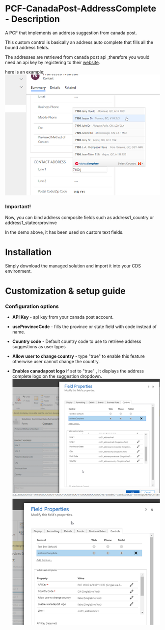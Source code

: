 # PCF-CanadaPost-AddressComplete - Description
A PCF that implements an address suggestion from canada post.

This custom control is basically an address auto complete that fills all the bound address fields. 

The addresses are retrieved from canada post api ,therefore you would need an api key by registering to their [website](https://www.canadapost.ca/pca/support/guides/).

here is an example:
![Alt text](/Screenshots/demo.png?raw=true "demo")
### Important!
Now, you can bind address composite fields such as address1_country or address1_stateorprovinve 


In the demo above, it has been used on custom text fields.

# Installation

Simply download the managed solution and import it into your CDS environment.

# Customization & setup guide
### Configuration options

*   **API Key** - api key from your canada post account. 
*   **useProvinceCode** - fills the province or state field with code instead of name. 
*   **Country code** - Default country code to use to retrieve address suggestions as user types
    
*   **Allow user to change country** - type "true" to enable this feature otherwise user cannot change the country.
*   **Enables canadapost logo** if set to "true" , It displays the address complete logo on the suggestion dropdown.
![Alt text](/Screenshots/config_sample.png?raw=true "config")
![Alt text](/Screenshots/config_sample2.png?raw=true "config 2")




